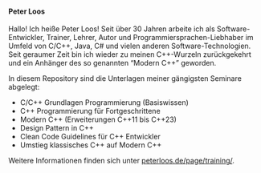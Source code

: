 #### Peter Loos

Hallo! Ich heiße Peter Loos! Seit über 30 Jahren arbeite ich als Software-Entwickler, Trainer, Lehrer, Autor und Programmiersprachen-Liebhaber im Umfeld von C/C++, Java, C# und vielen anderen Software-Technologien.
Seit geraumer Zeit bin ich wieder zu meinen C++-Wurzeln zurückgekehrt und ein Anhänger des so genannten “Modern C++” geworden.

In diesem Repository sind die Unterlagen meiner gängigsten Seminare abgelegt:

  * C/C++ Grundlagen Programmierung (Basiswissen)
  * C++ Programmierung für Fortgeschrittene
  * Modern C++ (Erweiterungen C++11 bis C++23)
  * Design Pattern in C++
  * Clean Code Guidelines für C++ Entwickler
  * Umstieg klassisches C++ auf Modern C++

Weitere Informationen finden sich unter [peterloos.de/page/training/](https://peterloos.de/page/training/).

<!---
[![HitCount](https://hits.dwyl.com/pelocpp/pelocpp/pelocpp.svg?style=flat-square)](http://hits.dwyl.com/pelocpp/pelocpp/pelocpp) 
--->
